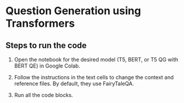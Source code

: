 # Question Generation using Transformers

## Steps to run the code

1. Open the notebook for the desired model (T5, BERT, or T5 QG with BERT QE) in Google Colab. 

2. Follow the instructions in the text cells to change the context and reference files. By default, they use FairyTaleQA.

3. Run all the code blocks.
